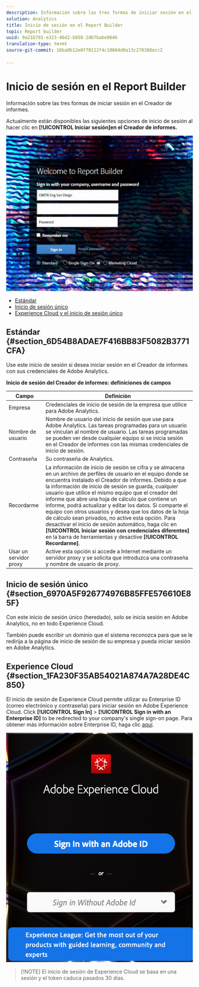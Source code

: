 ```yaml
---
description: Información sobre las tres formas de iniciar sesión en el Creador de informes.
solution: Analytics
title: Inicio de sesión en el Report Builder
topic: Report builder
uuid: 9a21b791-e323-46d2-b850-2d67babe964b
translation-type: tm+mt
source-git-commit: 16ba0b12e0f70112f4c10804d0a13c278388ecc2

---
```



# Inicio de sesión en el Report Builder

Información sobre las tres formas de iniciar sesión en el Creador de informes.

Actualmente están disponibles las siguientes opciones de inicio de sesión al hacer clic en **[!UICONTROL Iniciar sesión]en el Creador de informes.**

![](assets/login_screen.png)

* [Estándar](/help/analyze/report-builder/setup/login.md#section_6D54B8ADAE7F416BB83F5082B3771CFA)
* [Inicio de sesión único](/help/analyze/report-builder/setup/login.md#section_6970A5F926774976B85FFE576610E85F)
* [Experience Cloud y el inicio de sesión único](/help/analyze/report-builder/setup/login.md#section_1FA230F35AB54021A874A7A28DE4C850)

## Estándar {#section_6D54B8ADAE7F416BB83F5082B3771CFA}

Use este inicio de sesión si desea iniciar sesión en el Creador de informes con sus credenciales de Adobe Analytics.

**Inicio de sesión del Creador de informes: definiciones de campos**

| Campo | Definición |
|--- |--- |
| Empresa | Credenciales de inicio de sesión de la empresa que utilice para Adobe Analytics. |
| Nombre de usuario | Nombre de usuario del inicio de sesión que use para Adobe Analytics. Las tareas programadas para un usuario se vinculan al nombre de usuario. Las tareas programadas se pueden ver desde cualquier equipo si se inicia sesión en el Creador de informes con las mismas credenciales de inicio de sesión. |
| Contraseña | Su contraseña de Analytics. |
| Recordarme | La información de inicio de sesión se cifra y se almacena en un archivo de perfiles de usuario en el equipo donde se encuentra instalado el Creador de informes. Debido a que la información de inicio de sesión se guarda, cualquier usuario que utilice el mismo equipo que el creador del informe que abre una hoja de cálculo que contiene un informe, podrá actualizar y editar los datos. Si comparte el equipo con otros usuarios y desea que los datos de la hoja de cálculo sean privados, no active esta opción.  Para desactivar el inicio de sesión automático, haga clic en **[!UICONTROL Iniciar sesión con credenciales diferentes]** en la barra de herramientas y desactive **[!UICONTROL Recordarme]**. |
| Usar un servidor proxy | Active esta opción si accede a Internet mediante un servidor proxy y se solicita que introduzca una contraseña y nombre de usuario de proxy. |

## Inicio de sesión único {#section_6970A5F926774976B85FFE576610E85F}

Con este inicio de sesión único (heredado), solo se inicia sesión en Adobe Analytics, no en todo Experience Cloud.

También puede escribir un dominio que el sistema reconozca para que se le redirija a la página de inicio de sesión de su empresa y pueda iniciar sesión en Adobe Analytics.

## Experience Cloud {#section_1FA230F35AB54021A874A7A28DE4C850}

El inicio de sesión de Experience Cloud permite utilizar su Enterprise ID (correo electrónico y contraseña) para iniciar sesión en Adobe Experience Cloud. Click **[!UICONTROL Sign In]** &gt; **[!UICONTROL Sign in with an Enterprise ID]** to be redirected to your company's single sign-on page. Para obtener más información sobre Enterprise ID, haga clic [aquí](https://helpx.adobe.com/enterprise/kb/enterprise-id-faq.html#whatis).

![](assets/adobe_id_login.png)

> [!NOTE] El inicio de sesión de Experience Cloud se basa en una sesión y el token caduca pasados 30 días.

